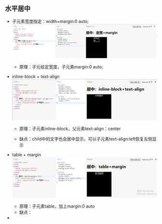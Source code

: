## 水平居中

* 子元素宽度指定：width+margin:0 auto;![](/assets/center_width_margin.png)

  * 原理：子元给定宽度，子元素margin:0 auto;

* inline-block + text-align![](/assets/center_inline_block.png)

  * 原理：子元素inline-block，父元素text-align：center

  * 缺点：child中的文字也会居中显示，可以子元素text-align:left恢复左侧显示

* table + margin![](/assets/center_table.png)

  * 原理：子元素table，加上margin:0 auto
  * 缺点：

* 


